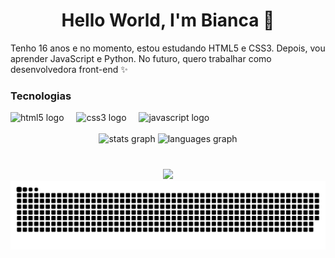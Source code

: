 

<h1 align="center">Hello World, I'm Bianca  👋</h1>

<p align="left">Tenho 16 anos e no momento, estou estudando HTML5 e CSS3. Depois, vou aprender JavaScript e Python. No futuro, quero trabalhar como desenvolvedora front-end ✨</p
<br clear="both">
<h3 align="left">Tecnologias</h3>

<div align="left">
  <img src="https://cdn.jsdelivr.net/gh/devicons/devicon/icons/html5/html5-original.svg" height="40" alt="html5 logo"  />
  <img width="12" />
  <img src="https://cdn.jsdelivr.net/gh/devicons/devicon/icons/css3/css3-original.svg" height="40" alt="css3 logo"  />
  <img width="12" />
  <img src="https://cdn.simpleicons.org/javascript/F7DF1E" height="40" alt="javascript logo"  />
</div>

<br clear="both">
<div align="center">
  <img src="https://github-readme-stats.vercel.app/api?username=BiiancaKap&hide_title=false&hide_rank=false&show_icons=true&include_all_commits=true&count_private=true&disable_animations=false&theme=dracula&locale=en&hide_border=false&order=1" height="150" alt="stats graph"  />
  <img src="https://github-readme-stats.vercel.app/api/top-langs?username=BiiancaKap&locale=pt-br&hide_title=false&layout=compact&card_width=320&langs_count=5&theme=dracula&hide_border=false&order=2" height="150" alt="languages graph"  />
</div>
<br clear="both">

###
<div align="center">
  <img height="200" src="https://api5.iloveimg.com/v1/download/7y69n3n3czf37hht96wj5v6zm1f704fy0jbhw9mAhjAp50dpmAjqxr10yhxgjkpdc7zfl28649srl1pgypn2qsvyrtk13gjjndfs23rs2526kmmxg8ztvAr3ttddf0nxhbfqzq40gh1b5hwx8gfp8c73q074jmy1fct4hy2tvfk2zfkfq91q"  />
</div>

<picture align="center">
  <source media="(prefers-color-scheme: dark)" srcset="https://raw.githubusercontent.com/mari4souza/mari4souza/output/github-contribution-grid-snake-dark.svg">
  <source media="(prefers-color-scheme: light)" srcset="https://raw.githubusercontent.com/mari4souza/mari4souza/output/github-contribution-grid-snake-dark.svg">
  <img align="center" alt="github contribution grid snake animation" src="https://raw.githubusercontent.com/mari4souza/mari4souza/output/github-contribution-grid-snake.svg">
</picture>
